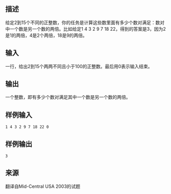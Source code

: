 ## 描述


给定2到15个不同的正整数，你的任务是计算这些数里面有多少个数对满足：数对中一个数是另一个数的两倍。比如给定1 4 3 2 9 7 18 22，得到的答案是3，因为2是1的两倍，4是2个两倍，18是9的两倍。

## 输入


一行，给出2到15个两两不同且小于100的正整数。最后用0表示输入结束。

## 输出


一个整数，即有多少个数对满足其中一个数是另一个数的两倍。

## 样例输入


```
1 4 3 2 9 7 18 22 0

```


## 样例输出


```
3

```


## 来源


翻译自Mid-Central USA 2003的试题

